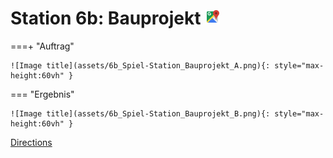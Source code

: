 
# Station 6b: Bauprojekt <a href="https://www.google.com/maps/dir/?api=1&travelmode=walking&destination=47.8009308,13.0204042"><img src="https://github.com/kipppunkte/kipppunkte/raw/gh-pages/assets/google-maps.svg" width="24" height="24"></a>


===+ "Auftrag"

    ![Image title](assets/6b_Spiel-Station_Bauprojekt_A.png){: style="max-height:60vh" }


=== "Ergebnis"

    ![Image title](assets/6b_Spiel-Station_Bauprojekt_B.png){: style="max-height:60vh" }


[Directions](https://www.google.com/maps/dir/?api=1&travelmode=walking&destination=47.8009308,13.0204042)
